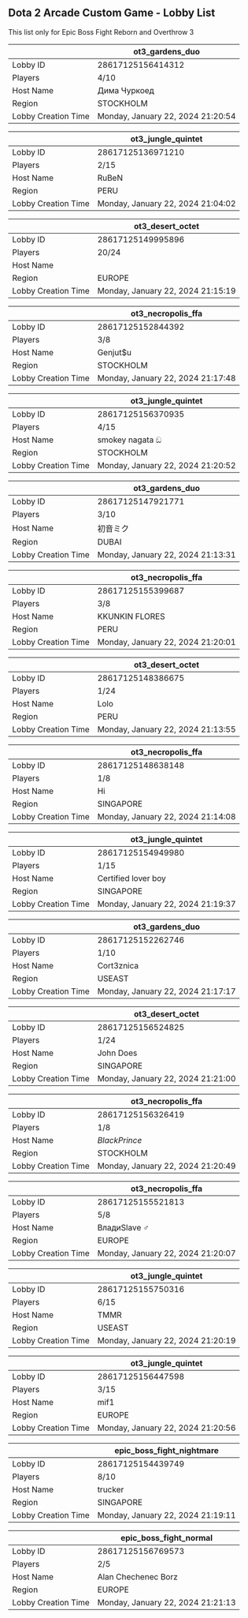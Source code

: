 ## Dota 2 Arcade Custom Game - Lobby List

This list only for Epic Boss Fight Reborn and Overthrow 3

|  | ot3_gardens_duo |
| ------ | ------ |
| Lobby ID | 28617125156414312 |
| Players | 4/10 |
| Host Name | Дима Чуркоед |
| Region | STOCKHOLM |
| Lobby Creation Time | Monday, January 22, 2024 21:20:54 |


|  | ot3_jungle_quintet |
| ------ | ------ |
| Lobby ID | 28617125136971210 |
| Players | 2/15 |
| Host Name | RuBeN |
| Region | PERU |
| Lobby Creation Time | Monday, January 22, 2024 21:04:02 |


|  | ot3_desert_octet |
| ------ | ------ |
| Lobby ID | 28617125149995896 |
| Players | 20/24 |
| Host Name | <Cyborgix> |
| Region | EUROPE |
| Lobby Creation Time | Monday, January 22, 2024 21:15:19 |


|  | ot3_necropolis_ffa |
| ------ | ------ |
| Lobby ID | 28617125152844392 |
| Players | 3/8 |
| Host Name | Genjut$u |
| Region | STOCKHOLM |
| Lobby Creation Time | Monday, January 22, 2024 21:17:48 |


|  | ot3_jungle_quintet |
| ------ | ------ |
| Lobby ID | 28617125156370935 |
| Players | 4/15 |
| Host Name | smokey nagata ඞ |
| Region | STOCKHOLM |
| Lobby Creation Time | Monday, January 22, 2024 21:20:52 |


|  | ot3_gardens_duo |
| ------ | ------ |
| Lobby ID | 28617125147921771 |
| Players | 3/10 |
| Host Name | 初音ミク |
| Region | DUBAI |
| Lobby Creation Time | Monday, January 22, 2024 21:13:31 |


|  | ot3_necropolis_ffa |
| ------ | ------ |
| Lobby ID | 28617125155399687 |
| Players | 3/8 |
| Host Name | KKUNKIN FLORES |
| Region | PERU |
| Lobby Creation Time | Monday, January 22, 2024 21:20:01 |


|  | ot3_desert_octet |
| ------ | ------ |
| Lobby ID | 28617125148386675 |
| Players | 1/24 |
| Host Name | Lolo |
| Region | PERU |
| Lobby Creation Time | Monday, January 22, 2024 21:13:55 |


|  | ot3_necropolis_ffa |
| ------ | ------ |
| Lobby ID | 28617125148638148 |
| Players | 1/8 |
| Host Name | Hi |
| Region | SINGAPORE |
| Lobby Creation Time | Monday, January 22, 2024 21:14:08 |


|  | ot3_jungle_quintet |
| ------ | ------ |
| Lobby ID | 28617125154949980 |
| Players | 1/15 |
| Host Name | Certified lover boy |
| Region | SINGAPORE |
| Lobby Creation Time | Monday, January 22, 2024 21:19:37 |


|  | ot3_gardens_duo |
| ------ | ------ |
| Lobby ID | 28617125152262746 |
| Players | 1/10 |
| Host Name | Cort3znica |
| Region | USEAST |
| Lobby Creation Time | Monday, January 22, 2024 21:17:17 |


|  | ot3_desert_octet |
| ------ | ------ |
| Lobby ID | 28617125156524825 |
| Players | 1/24 |
| Host Name | John Does |
| Region | SINGAPORE |
| Lobby Creation Time | Monday, January 22, 2024 21:21:00 |


|  | ot3_necropolis_ffa |
| ------ | ------ |
| Lobby ID | 28617125156326419 |
| Players | 1/8 |
| Host Name | _BlackPrince_ |
| Region | STOCKHOLM |
| Lobby Creation Time | Monday, January 22, 2024 21:20:49 |


|  | ot3_necropolis_ffa |
| ------ | ------ |
| Lobby ID | 28617125155521813 |
| Players | 5/8 |
| Host Name | ВладиSlave ♂ |
| Region | EUROPE |
| Lobby Creation Time | Monday, January 22, 2024 21:20:07 |


|  | ot3_jungle_quintet |
| ------ | ------ |
| Lobby ID | 28617125155750316 |
| Players | 6/15 |
| Host Name | TMMR |
| Region | USEAST |
| Lobby Creation Time | Monday, January 22, 2024 21:20:19 |


|  | ot3_jungle_quintet |
| ------ | ------ |
| Lobby ID | 28617125156447598 |
| Players | 3/15 |
| Host Name | mif1 |
| Region | EUROPE |
| Lobby Creation Time | Monday, January 22, 2024 21:20:56 |


|  | epic_boss_fight_nightmare |
| ------ | ------ |
| Lobby ID | 28617125154439749 |
| Players | 8/10 |
| Host Name | trucker |
| Region | SINGAPORE |
| Lobby Creation Time | Monday, January 22, 2024 21:19:11 |


|  | epic_boss_fight_normal |
| ------ | ------ |
| Lobby ID | 28617125156769573 |
| Players | 2/5 |
| Host Name | Alan Chechenec Borz |
| Region | EUROPE |
| Lobby Creation Time | Monday, January 22, 2024 21:21:13 |



